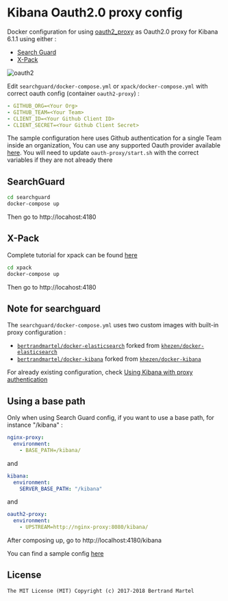 # Kibana Oauth2.0 proxy config

Docker configuration for using [oauth2_proxy](https://github.com/bitly/oauth2_proxy) as Oauth2.0 proxy for Kibana 6.1.1 using either : 

* [Search Guard](http://docs.search-guard.com/latest/main-concepts)
* [X-Pack](https://www.elastic.co/products/x-pack)

![oauth2](https://user-images.githubusercontent.com/5183022/34469919-b20b629e-ef27-11e7-84a7-3ec9ea5e765e.png)


Edit `searchguard/docker-compose.yml` or `xpack/docker-compose.yml` with correct oauth config (container `oauth2-proxy`) : 

```yaml
- GITHUB_ORG=<Your Org>
- GITHUB_TEAM=<Your Team>
- CLIENT_ID=<Your Github Client ID>
- CLIENT_SECRET=<Your Github Client Secret>
```

The sample configuration here uses Github authentication for a single Team inside an organization, You can use any supported Oauth provider available [here](https://github.com/bitly/oauth2_proxy#oauth-provider-configuration). You will need to update `oauth-proxy/start.sh` with the correct variables if they are not already there

## SearchGuard

```bash
cd searchguard
docker-compose up
```

Then go to http://locahost:4180

## X-Pack

Complete tutorial for xpack can be found [here](https://www.elastic.co/blog/user-impersonation-with-x-pack-integrating-third-party-auth-with-kibana)

```bash
cd xpack
docker-compose up
```

Then go to http://locahost:4180

## Note for searchguard

The `searchguard/docker-compose.yml` uses two custom images with built-in proxy configuration :

* [`bertrandmartel/docker-elasticsearch`](https://github.com/bertrandmartel/docker-elasticsearch) forked from [`khezen/docker-elasticsearch`](https://github.com/khezen/docker-elasticsearch)
* [`bertrandmartel/docker-kibana`](https://github.com/bertrandmartel/docker-kibana) forked from [`khezen/docker-kibana`](https://github.com/khezen/docker-kibana)

For already existing configuration, check [Using Kibana with proxy authentication](http://docs.search-guard.com/latest/kibana-authentication-search-guard#using-kibana-with-proxy-authentication)

## Using a base path

Only when using Search Guard config, if you want to use a base path, for instance "/kibana" : 

```yaml
nginx-proxy:
  environment:
    - BASE_PATH=/kibana/
```
and 

```yaml
kibana:
  environment:
    SERVER_BASE_PATH: "/kibana"
```
and

```yaml
oauth2-proxy:
  environment:
    - UPSTREAM=http://nginx-proxy:8080/kibana/
```

After composing up, go to http://localhost:4180/kibana

You can find a sample config [here](https://github.com/bertrandmartel/kibana-oauth2-proxy/blob/base-path/searchguard/docker-compose.yml)

## License

    The MIT License (MIT) Copyright (c) 2017-2018 Bertrand Martel
